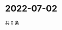 # 2022-07-02

共 0 条

<!-- BEGIN WEIBO -->
<!-- 最后更新时间 Sat Jul 02 2022 05:14:06 GMT+0800 (China Standard Time) -->

<!-- END WEIBO -->
